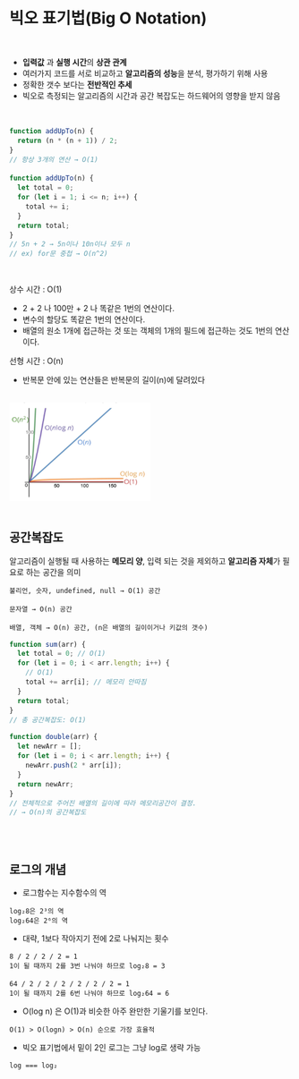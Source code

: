 # 빅오 표기법(Big O Notation)

<br>

- **입력값** 과 **실행 시간**의 **상관 관계**
- 여러가지 코드를 서로 비교하고 **알고리즘의 성능**을 분석, 평가하기 위해 사용
- 정확한 갯수 보다는 **전반적인 추세**
- 빅오로 측정되는 알고리즘의 시간과 공간 복잡도는 하드웨어의 영향을 받지 않음

<br>

```javascript
function addUpTo(n) {
  return (n * (n + 1)) / 2;
}
// 항상 3개의 연산 → O(1)

function addUpTo(n) {
  let total = 0;
  for (let i = 1; i <= n; i++) {
    total += i;
  }
  return total;
}
// 5n + 2 → 5n이나 10n이나 모두 n
// ex) for문 중첩 → O(n^2)
```

<br>

상수 시간 : O(1)

- 2 + 2 나 100만 + 2 나 똑같은 1번의 연산이다.
- 변수의 할당도 똑같은 1번의 연산이다.
- 배열의 원소 1개에 접근하는 것 또는 객체의 1개의 필드에 접근하는 것도 1번의 연산이다.

선형 시간 : O(n)

- 반복문 안에 있는 연산들은 반복문의 길이(n)에 달려있다

<br>

<img src="./BigO.png" width="50%">

<br>
<br>

## 공간복잡도

알고리즘이 실행될 때 사용하는 **메모리 양**, 입력 되는 것을 제외하고 **알고리즘 자체**가 필요로 하는 공간을 의미

```
불리언, 숫자, undefined, null → O(1) 공간

문자열 → O(n) 공간

배열, 객체 → O(n) 공간, (n은 배열의 길이이거나 키값의 갯수)
```

```javascript
function sum(arr) {
  let total = 0; // O(1)
  for (let i = 0; i < arr.length; i++) {
    // O(1)
    total += arr[i]; // 메모리 안따짐
  }
  return total;
}
// 총 공간복잡도: O(1)
```

```javascript
function double(arr) {
  let newArr = [];
  for (let i = 0; i < arr.length; i++) {
    newArr.push(2 * arr[i]);
  }
  return newArr;
}
// 전체적으로 주어진 배열의 길이에 따라 메모리공간이 결정.
// → O(n)의 공간복잡도
```

<br>
<br>

## 로그의 개념

- 로그함수는 지수함수의 역

```
log₂8은 2³의 역
log₂64은 2⁶의 역
```

- 대략, 1보다 작아지기 전에 2로 나눠지는 횟수

```
8 / 2 / 2 / 2 = 1
1이 될 때까지 2를 3번 나눠야 하므로 log₂8 = 3

64 / 2 / 2 / 2 / 2 / 2 / 2 = 1
1이 될 때까지 2를 6번 나눠야 하므로 log₂64 = 6
```

- O(log n) 은 O(1)과 비슷한 아주 완만한 기울기를 보인다.

```
O(1) > O(logn) > O(n) 순으로 가장 효율적
```

- 빅오 표기법에서 밑이 2인 로그는 그냥 log로 생략 가능

```
log === log₂
```
